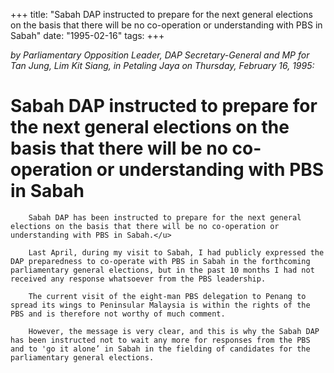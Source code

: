 +++ 
title: "Sabah DAP instructed to prepare for the next general elections on the basis that there will be no co-operation or understanding with PBS in Sabah"
date: "1995-02-16"
tags:
+++

_by Parliamentary Opposition Leader, DAP Secretary-General and MP for Tan Jung, Lim Kit Siang, in Petaling Jaya on Thursday, February 16, 1995:_

# Sabah DAP instructed to prepare for the next general elections on the basis that there will be no co-operation or understanding with PBS in Sabah

		Sabah DAP has been instructed to prepare for the next general elections on the basis that there will be no co-operation or understanding with PBS in Sabah.</u>

		Last April, during my visit to Sabah, I had publicly expressed the DAP preparedness to co-operate with PBS in Sabah in the forthcoming parliamentary general elections, but in the past 10 months I had not received any response whatsoever from the PBS leadership.

		The current visit of the eight-man PBS delegation to Penang to spread its wings to Peninsular Malaysia is within the rights of the PBS and is therefore not worthy of much comment.

		However, the message is very clear, and this is why the Sabah DAP has been instructed not to wait any more for responses from the PBS and to 'go it alone’ in Sabah in the fielding of candidates for the parliamentary general elections.
 
